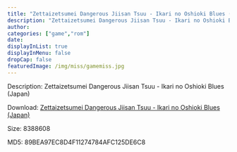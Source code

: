 ```yaml
---
title: "Zettaizetsumei Dangerous Jiisan Tsuu - Ikari no Oshioki Blues (Japan)"
description: "Zettaizetsumei Dangerous Jiisan Tsuu - Ikari no Oshioki Blues (Japan)"
author: 
categories: ["game","rom"]
date: 
displayInList: true
displayInMenu: false
dropCap: false
featuredImage: /img/miss/gamemiss.jpg
---
```


Description: Zettaizetsumei Dangerous Jiisan Tsuu - Ikari no Oshioki Blues (Japan)

Download: <a style="text-decoration:underline;" href="https://mega.nz/#!KHZ2WIbC!V3nz2q5nFT49U2h8L23YXqjTv4P7PHz6HJ1EF9XCZHQ" target = "_blank" rel = "nofollow" > Zettaizetsumei Dangerous Jiisan Tsuu - Ikari no Oshioki Blues (Japan)</a>

Size: 8388608

MD5: 89BEA97EC8D4F11274784AFC125DE6C8

